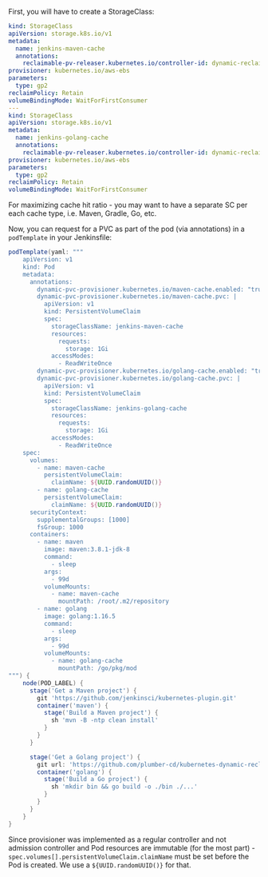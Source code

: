 
First, you will have to create a StorageClass:

```yaml
kind: StorageClass
apiVersion: storage.k8s.io/v1
metadata:
  name: jenkins-maven-cache
  annotations:
    reclaimable-pv-releaser.kubernetes.io/controller-id: dynamic-reclaimable-pvc-controllers
provisioner: kubernetes.io/aws-ebs
parameters:
  type: gp2
reclaimPolicy: Retain
volumeBindingMode: WaitForFirstConsumer
---
kind: StorageClass
apiVersion: storage.k8s.io/v1
metadata:
  name: jenkins-golang-cache
  annotations:
    reclaimable-pv-releaser.kubernetes.io/controller-id: dynamic-reclaimable-pvc-controllers
provisioner: kubernetes.io/aws-ebs
parameters:
  type: gp2
reclaimPolicy: Retain
volumeBindingMode: WaitForFirstConsumer
```

For maximizing cache hit ratio - you may want to have a separate SC per each cache type, i.e. Maven, Gradle, Go, etc.

Now, you can request for a PVC as part of the pod (via annotations) in a `podTemplate` in your Jenkinsfile:

```groovy
podTemplate(yaml: """
    apiVersion: v1
    kind: Pod
    metadata:
      annotations:
        dynamic-pvc-provisioner.kubernetes.io/maven-cache.enabled: "true"
        dynamic-pvc-provisioner.kubernetes.io/maven-cache.pvc: |
          apiVersion: v1
          kind: PersistentVolumeClaim
          spec:
            storageClassName: jenkins-maven-cache
            resources:
              requests:
                storage: 1Gi
            accessModes:
              - ReadWriteOnce
        dynamic-pvc-provisioner.kubernetes.io/golang-cache.enabled: "true"
        dynamic-pvc-provisioner.kubernetes.io/golang-cache.pvc: |
          apiVersion: v1
          kind: PersistentVolumeClaim
          spec:
            storageClassName: jenkins-golang-cache
            resources:
              requests:
                storage: 1Gi
            accessModes:
              - ReadWriteOnce
    spec:
      volumes:
        - name: maven-cache
          persistentVolumeClaim:
            claimName: ${UUID.randomUUID()}
        - name: golang-cache
          persistentVolumeClaim:
            claimName: ${UUID.randomUUID()}
      securityContext:
        supplementalGroups: [1000]
        fsGroup: 1000
      containers:
        - name: maven
          image: maven:3.8.1-jdk-8
          command:
            - sleep
          args:
            - 99d
          volumeMounts:
            - name: maven-cache
              mountPath: /root/.m2/repository
        - name: golang
          image: golang:1.16.5
          command:
            - sleep
          args:
            - 99d
          volumeMounts:
            - name: golang-cache
              mountPath: /go/pkg/mod
""") {
    node(POD_LABEL) {
      stage('Get a Maven project') {
        git 'https://github.com/jenkinsci/kubernetes-plugin.git'
        container('maven') {
          stage('Build a Maven project') {
            sh 'mvn -B -ntp clean install'
          }
        }
      }

      stage('Get a Golang project') {
        git url: 'https://github.com/plumber-cd/kubernetes-dynamic-reclaimable-pvc-controllers.git', branch: 'main'
        container('golang') {
          stage('Build a Go project') {
            sh 'mkdir bin && go build -o ./bin ./...'
          }
        }
      }
    }
}
```

Since provisioner was implemented as a regular controller and not admission controller and Pod resources are immutable (for the most part) - `spec.volumes[].persistentVolumeClaim.claimName` must be set before the Pod is created. We use a `${UUID.randomUUID()}` for that.

